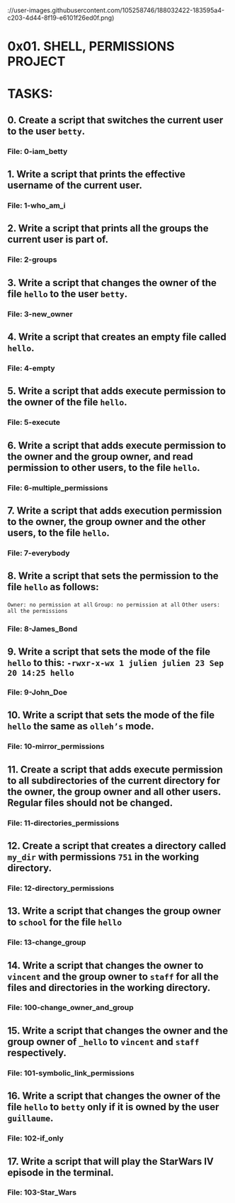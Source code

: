://user-images.githubusercontent.com/105258746/188032422-183595a4-c203-4d44-8f19-e6101f26ed0f.png)

# 0x01. SHELL, PERMISSIONS PROJECT

# TASKS:

## 0. Create a script that switches the current user to the user `betty`.
### File: 0-iam_betty
## 1. Write a script that prints the effective username of the current user.
### File: 1-who_am_i

## 2. Write a script that prints all the groups the current user is part of.
### File: 2-groups

## 3. Write a script that changes the owner of the file `hello` to the user `betty`.
### File: 3-new_owner

## 4. Write a script that creates an empty file called `hello`.
### File: 4-empty

## 5. Write a script that adds execute permission to the owner of the file `hello`.
### File: 5-execute

## 6. Write a script that adds execute permission to the owner and the group owner, and read permission to other users, to the file `hello`.
### File: 6-multiple_permissions

## 7. Write a script that adds execution permission to the owner, the group owner and the other users, to the file `hello`.
### File: 7-everybody

## 8. Write a script that sets the permission to the file `hello` as follows: 
``Owner: no permission at all``
``Group: no permission at all``
``Other users: all the permissions``
### File: 8-James_Bond

## 9. Write a script that sets the mode of the file `hello` to this: `-rwxr-x-wx 1 julien julien 23 Sep 20 14:25 hello`
### File: 9-John_Doe

## 10. Write a script that sets the mode of the file `hello` the same as `olleh’s` mode.
### File: 10-mirror_permissions

## 11. Create a script that adds execute permission to all subdirectories of the current directory for the owner, the group owner and all other users. Regular files should not be changed.
### File: 11-directories_permissions

## 12. Create a script that creates a directory called `my_dir` with permissions `751` in the working directory.
### File: 12-directory_permissions

## 13. Write a script that changes the group owner to `school` for the file `hello`
### File: 13-change_group

## 14. Write a script that changes the owner to `vincent` and the group owner to `staff` for all the files and directories in the working directory.
### File: 100-change_owner_and_group

## 15. Write a script that changes the owner and the group owner of `_hello` to `vincent` and `staff` respectively.
### File: 101-symbolic_link_permissions

## 16. Write a script that changes the owner of the file `hello` to `betty` only if it is owned by the user `guillaume`.
### File: 102-if_only

## 17. Write a script that will play the StarWars IV episode in the terminal.
### File: 103-Star_Wars

